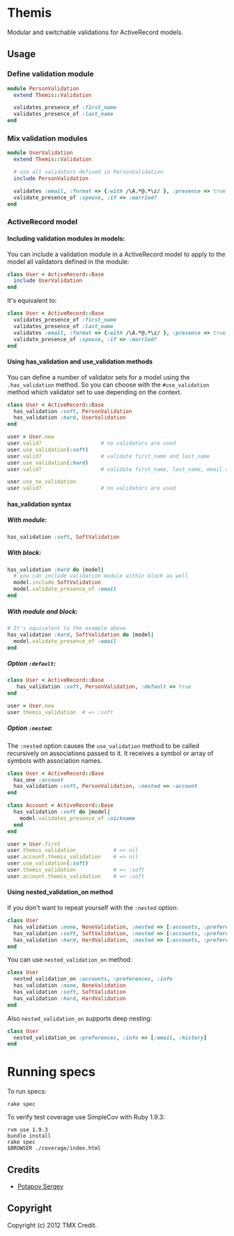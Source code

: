 # Themis

Modular and switchable validations for ActiveRecord models.

## Usage

### Define validation module

```ruby
module PersonValidation
  extend Themis::Validation

  validates_presence_of :first_name
  validates_presence_of :last_name
end
```

### Mix validation modules

```ruby
module UserValidation
  extend Themis::Validation

  # use all validators defined in PersonValidation
  include PersonValidation

  validates :email, :format => {:with /\A.*@.*\z/ }, :presence => true
  validate_presence_of :spouse, :if => :married?
end
```

### ActiveRecord model

#### Including validation modules in models:

You can include a validation module in a ActiveRecord model to apply to the model all validators
defined in the module:

```ruby
class User < ActiveRecord::Base
  include UserValidation
end
```

It's equivalent to:

```ruby
class User < ActiveRecord::Base
  validates_presence_of :first_name
  validates_presence_of :last_name
  validates :email, :format => {:with /\A.*@.*\z/ }, :presence => true
  validate_presence_of :spouse, :if => :married?
end
```

#### Using has\_validation and use\_validation methods

You can define a number of validator sets for a model using the `.has_validation` method. So you can
choose with the `#use_validation` method which validator set to use depending on the context.

```ruby
class User < ActiveRecord::Base
  has_validation :soft, PersonValidation
  has_validation :hard, UserValidation
end

user = User.new
user.valid?                   # no validators are used
user.use_validation(:soft)
user.valid?                   # validate first_name and last_name
user.use_validation(:hard)
user.valid?                   # validate first_name, last_name, email and spouse(if user is married)

user.use_no_validation
user.valid?                   # no validators are used
```

#### has\_validation syntax

##### With module:

```ruby
has_validation :soft, SoftValidation
```

##### With block:

```ruby
has_validation :hard do |model|
  # you can include validation module within block as well
  model.include SoftValidation
  model.validate_presence_of :email
end
```

##### With module and block:

```ruby
# It's equivalent to the example above
has_validation :hard, SoftValidation do |model|
  model.validate_presence_of :email
end
```

##### Option `:default`:

```ruby
class User < ActiveRecord::Base
   has_validation :soft, PersonValidation, :default => true
end

user = User.new
user.themis_validation  # => :soft
```

##### Option `:nested`:

The `:nested` option causes the `use_validation` method to be called recursively on associations passed to it.
It receives a symbol or array of symbols with association names.

```ruby
class User < ActiveRecord::Base
  has_one :account
  has_validation :soft, PersonValidation, :nested => :account
end

class Account < ActiveRecord::Base
  has_validation :soft do |model|
    model.validates_presence_of :nickname
  end
end

user = User.first
user.themis_validation            # => nil
user.account.themis_validation    # => nil
user.use_validation(:soft)
user.themis_validation            # => :soft
user.account.themis_validation    # => :soft
```

#### Using nested\_validation\_on method

If you don't want to repeat yourself with the `:nested` option:

```ruby
class User
  has_validation :none, NoneValidation, :nested => [:accounts, :preferences, :info]
  has_validation :soft, SoftValidation, :nested => [:accounts, :preferences, :info]
  has_validation :hard, HardValidation, :nested => [:accounts, :preferences, :info]
end
```

You can use `nested_validation_on` method:

```ruby
class User
  nested_validation_on :accounts, :preferences, :info
  has_validation :none, NoneValidation
  has_validation :soft, SoftValidation
  has_validation :hard, HardValidation
end
```

Also `nested_validation_on` supports deep nesting:

```ruby
class User
  nested_validation_on :preferences, :info => [:email, :history]
end
```

# Running specs

To run specs:

```
rake spec
```

To verify test coverage use SimpleCov with Ruby 1.9.3:

```
rvm use 1.9.3
bundle install
rake spec
$BROWSER ./coverage/index.html
```


## Credits

* [Potapov Sergey](https://github.com/greyblake)

## Copyright

Copyright (c) 2012 TMX Credit.
